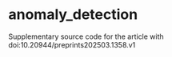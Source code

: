 # anomaly_detection
Supplementary source code for the article with doi:10.20944/preprints202503.1358.v1

